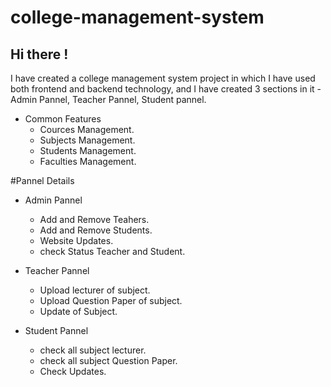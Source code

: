 # college-management-system
## Hi there !
I have created a college management system project in which I have used both frontend and backend technology, and  I have created 3 sections in it -Admin Pannel, Teacher Pannel, Student pannel.


 * Common Features 
      * Cources Management.
      * Subjects Management.
      * Students Management.
      * Faculties Management. 
  
#Pannel Details
  
 * Admin Pannel
      * Add and Remove Teahers.
      * Add and Remove Students.
      * Website Updates.
      * check Status Teacher and Student. 

 * Teacher Pannel
      * Upload lecturer of subject.
      * Upload Question Paper of subject.
      * Update of Subject.  
     
 * Student Pannel
      * check all subject lecturer.
      * check all subject Question Paper.
      * Check Updates. 
   
